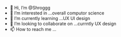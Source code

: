- 👋 Hi, I’m @Shroggg
- 👀 I’m interested in ...overall computor science 
- 🌱 I’m currently learning ...UX UI design
- 💞️ I’m looking to collaborate on ...currntly UX design
- 📫 How to reach me ...

<!---
Shroggg/Shroggg is a ✨ special ✨ repository because its `README.md` (this file) appears on your GitHub profile.
You can click the Preview link to take a look at your changes.
--->
